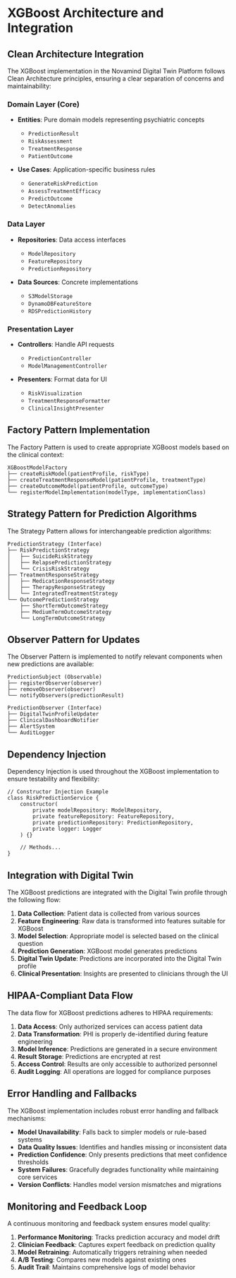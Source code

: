 # XGBoost Architecture and Integration

## Clean Architecture Integration

The XGBoost implementation in the Novamind Digital Twin Platform follows Clean Architecture principles, ensuring a clear separation of concerns and maintainability:

### Domain Layer (Core)

- **Entities**: Pure domain models representing psychiatric concepts
  - `PredictionResult`
  - `RiskAssessment`
  - `TreatmentResponse`
  - `PatientOutcome`

- **Use Cases**: Application-specific business rules
  - `GenerateRiskPrediction`
  - `AssessTreatmentEfficacy`
  - `PredictOutcome`
  - `DetectAnomalies`

### Data Layer

- **Repositories**: Data access interfaces
  - `ModelRepository`
  - `FeatureRepository`
  - `PredictionRepository`

- **Data Sources**: Concrete implementations
  - `S3ModelStorage`
  - `DynamoDBFeatureStore`
  - `RDSPredictionHistory`

### Presentation Layer

- **Controllers**: Handle API requests
  - `PredictionController`
  - `ModelManagementController`

- **Presenters**: Format data for UI
  - `RiskVisualization`
  - `TreatmentResponseFormatter`
  - `ClinicalInsightPresenter`

## Factory Pattern Implementation

The Factory Pattern is used to create appropriate XGBoost models based on the clinical context:

```
XGBoostModelFactory
├── createRiskModel(patientProfile, riskType)
├── createTreatmentResponseModel(patientProfile, treatmentType)
├── createOutcomeModel(patientProfile, outcomeType)
└── registerModelImplementation(modelType, implementationClass)
```

## Strategy Pattern for Prediction Algorithms

The Strategy Pattern allows for interchangeable prediction algorithms:

```
PredictionStrategy (Interface)
├── RiskPredictionStrategy
│   ├── SuicideRiskStrategy
│   ├── RelapsePredictionStrategy
│   └── CrisisRiskStrategy
├── TreatmentResponseStrategy
│   ├── MedicationResponseStrategy
│   ├── TherapyResponseStrategy
│   └── IntegratedTreatmentStrategy
└── OutcomePredictionStrategy
    ├── ShortTermOutcomeStrategy
    ├── MediumTermOutcomeStrategy
    └── LongTermOutcomeStrategy
```

## Observer Pattern for Updates

The Observer Pattern is implemented to notify relevant components when new predictions are available:

```
PredictionSubject (Observable)
├── registerObserver(observer)
├── removeObserver(observer)
└── notifyObservers(predictionResult)

PredictionObserver (Interface)
├── DigitalTwinProfileUpdater
├── ClinicalDashboardNotifier
├── AlertSystem
└── AuditLogger
```

## Dependency Injection

Dependency Injection is used throughout the XGBoost implementation to ensure testability and flexibility:

```
// Constructor Injection Example
class RiskPredictionService {
    constructor(
        private modelRepository: ModelRepository,
        private featureRepository: FeatureRepository,
        private predictionRepository: PredictionRepository,
        private logger: Logger
    ) {}
    
    // Methods...
}
```

## Integration with Digital Twin

The XGBoost predictions are integrated with the Digital Twin profile through the following flow:

1. **Data Collection**: Patient data is collected from various sources
2. **Feature Engineering**: Raw data is transformed into features suitable for XGBoost
3. **Model Selection**: Appropriate model is selected based on the clinical question
4. **Prediction Generation**: XGBoost model generates predictions
5. **Digital Twin Update**: Predictions are incorporated into the Digital Twin profile
6. **Clinical Presentation**: Insights are presented to clinicians through the UI

## HIPAA-Compliant Data Flow

The data flow for XGBoost predictions adheres to HIPAA requirements:

1. **Data Access**: Only authorized services can access patient data
2. **Data Transformation**: PHI is properly de-identified during feature engineering
3. **Model Inference**: Predictions are generated in a secure environment
4. **Result Storage**: Predictions are encrypted at rest
5. **Access Control**: Results are only accessible to authorized personnel
6. **Audit Logging**: All operations are logged for compliance purposes

## Error Handling and Fallbacks

The XGBoost implementation includes robust error handling and fallback mechanisms:

- **Model Unavailability**: Falls back to simpler models or rule-based systems
- **Data Quality Issues**: Identifies and handles missing or inconsistent data
- **Prediction Confidence**: Only presents predictions that meet confidence thresholds
- **System Failures**: Gracefully degrades functionality while maintaining core services
- **Version Conflicts**: Handles model version mismatches and migrations

## Monitoring and Feedback Loop

A continuous monitoring and feedback system ensures model quality:

1. **Performance Monitoring**: Tracks prediction accuracy and model drift
2. **Clinician Feedback**: Captures expert feedback on prediction quality
3. **Model Retraining**: Automatically triggers retraining when needed
4. **A/B Testing**: Compares new models against existing ones
5. **Audit Trail**: Maintains comprehensive logs of model behavior